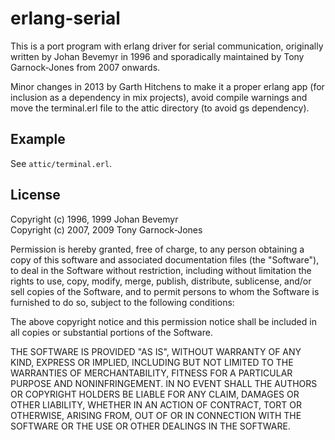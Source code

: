 # erlang-serial

This is a port program with erlang driver for serial communication,
originally written by Johan Bevemyr in 1996 and sporadically
maintained by Tony Garnock-Jones from 2007 onwards.

Minor changes in 2013 by Garth Hitchens to make it a proper erlang app (for
inclusion as a dependency in mix projects), avoid compile warnings and
move the terminal.erl file to the attic directory (to avoid gs dependency).

## Example

See `attic/terminal.erl`.

## License

Copyright (c) 1996, 1999 Johan Bevemyr  
Copyright (c) 2007, 2009 Tony Garnock-Jones

Permission is hereby granted, free of charge, to any person obtaining a copy
of this software and associated documentation files (the "Software"), to deal
in the Software without restriction, including without limitation the rights
to use, copy, modify, merge, publish, distribute, sublicense, and/or sell
copies of the Software, and to permit persons to whom the Software is
furnished to do so, subject to the following conditions:

The above copyright notice and this permission notice shall be included in
all copies or substantial portions of the Software.

THE SOFTWARE IS PROVIDED "AS IS", WITHOUT WARRANTY OF ANY KIND, EXPRESS OR
IMPLIED, INCLUDING BUT NOT LIMITED TO THE WARRANTIES OF MERCHANTABILITY,
FITNESS FOR A PARTICULAR PURPOSE AND NONINFRINGEMENT. IN NO EVENT SHALL THE
AUTHORS OR COPYRIGHT HOLDERS BE LIABLE FOR ANY CLAIM, DAMAGES OR OTHER
LIABILITY, WHETHER IN AN ACTION OF CONTRACT, TORT OR OTHERWISE, ARISING FROM,
OUT OF OR IN CONNECTION WITH THE SOFTWARE OR THE USE OR OTHER DEALINGS IN
THE SOFTWARE.
